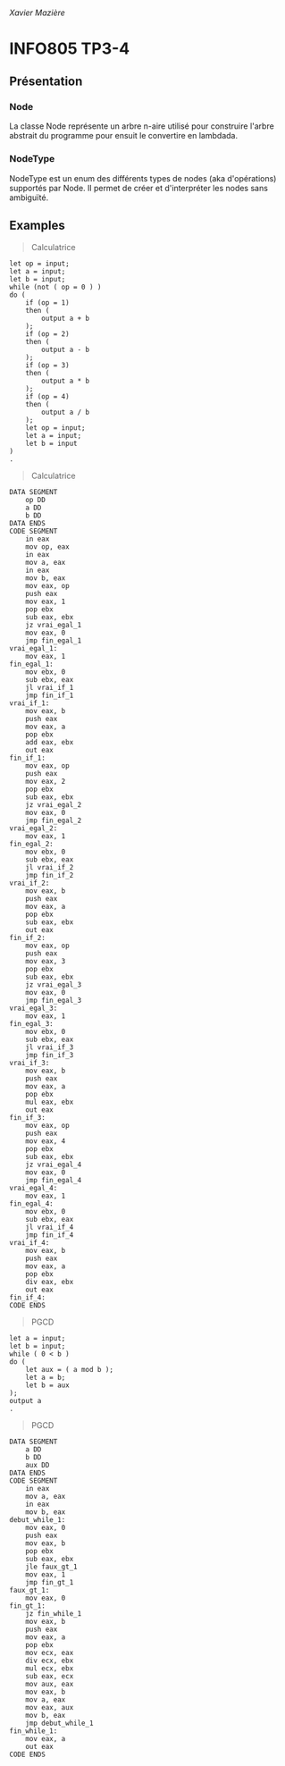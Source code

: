 ###### Xavier Mazière

# INFO805 TP3-4

## Présentation

### Node

La classe Node représente un arbre n-aire utilisé pour construire l'arbre abstrait du programme pour ensuit le convertire en lambdada.

### NodeType

NodeType est un enum des différents types de nodes (aka d'opérations) supportés par Node. Il permet de créer et d'interpréter les nodes sans ambiguïté.

## Examples

> Calculatrice
```
let op = input;
let a = input;
let b = input;
while (not ( op = 0 ) )
do (
    if (op = 1) 
    then (
        output a + b
    );
    if (op = 2)
    then (
        output a - b
    );
    if (op = 3)
    then (
        output a * b
    );
    if (op = 4)
    then (
        output a / b
    );
    let op = input;
    let a = input;
    let b = input
)
.
```
> Calculatrice
```
DATA SEGMENT
	op DD 
	a DD 
	b DD 
DATA ENDS
CODE SEGMENT
	in eax
	mov op, eax
	in eax
	mov a, eax
	in eax
	mov b, eax
	mov eax, op
	push eax
	mov eax, 1
	pop ebx
	sub eax, ebx
	jz vrai_egal_1
	mov eax, 0
	jmp fin_egal_1
vrai_egal_1:
	mov eax, 1
fin_egal_1:
	mov ebx, 0
	sub ebx, eax
	jl vrai_if_1
	jmp fin_if_1
vrai_if_1:
	mov eax, b
	push eax
	mov eax, a
	pop ebx
	add eax, ebx
	out eax
fin_if_1:
	mov eax, op
	push eax
	mov eax, 2
	pop ebx
	sub eax, ebx
	jz vrai_egal_2
	mov eax, 0
	jmp fin_egal_2
vrai_egal_2:
	mov eax, 1
fin_egal_2:
	mov ebx, 0
	sub ebx, eax
	jl vrai_if_2
	jmp fin_if_2
vrai_if_2:
	mov eax, b
	push eax
	mov eax, a
	pop ebx
	sub eax, ebx
	out eax
fin_if_2:
	mov eax, op
	push eax
	mov eax, 3
	pop ebx
	sub eax, ebx
	jz vrai_egal_3
	mov eax, 0
	jmp fin_egal_3
vrai_egal_3:
	mov eax, 1
fin_egal_3:
	mov ebx, 0
	sub ebx, eax
	jl vrai_if_3
	jmp fin_if_3
vrai_if_3:
	mov eax, b
	push eax
	mov eax, a
	pop ebx
	mul eax, ebx
	out eax
fin_if_3:
	mov eax, op
	push eax
	mov eax, 4
	pop ebx
	sub eax, ebx
	jz vrai_egal_4
	mov eax, 0
	jmp fin_egal_4
vrai_egal_4:
	mov eax, 1
fin_egal_4:
	mov ebx, 0
	sub ebx, eax
	jl vrai_if_4
	jmp fin_if_4
vrai_if_4:
	mov eax, b
	push eax
	mov eax, a
	pop ebx
	div eax, ebx
	out eax
fin_if_4:
CODE ENDS
```

> PGCD
```
let a = input;
let b = input;
while ( 0 < b )
do (
    let aux = ( a mod b );
    let a = b;
    let b = aux
);
output a
.
```
> PGCD
```
DATA SEGMENT
	a DD 
	b DD 
	aux DD 
DATA ENDS
CODE SEGMENT
	in eax
	mov a, eax
	in eax
	mov b, eax
debut_while_1:
	mov eax, 0
	push eax
	mov eax, b
	pop ebx
	sub eax, ebx
	jle faux_gt_1
	mov eax, 1
	jmp fin_gt_1
faux_gt_1:
	mov eax, 0
fin_gt_1:
	jz fin_while_1
	mov eax, b
	push eax
	mov eax, a
	pop ebx
	mov ecx, eax
	div ecx, ebx
	mul ecx, ebx
	sub eax, ecx
	mov aux, eax
	mov eax, b
	mov a, eax
	mov eax, aux
	mov b, eax
	jmp debut_while_1
fin_while_1:
	mov eax, a
	out eax
CODE ENDS
```

